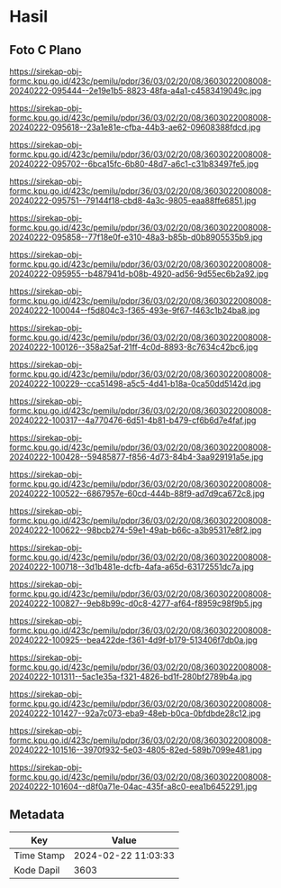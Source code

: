 # Hasil

## Foto C Plano

https://sirekap-obj-formc.kpu.go.id/423c/pemilu/pdpr/36/03/02/20/08/3603022008008-20240222-095444--2e19e1b5-8823-48fa-a4a1-c4583419049c.jpg

https://sirekap-obj-formc.kpu.go.id/423c/pemilu/pdpr/36/03/02/20/08/3603022008008-20240222-095618--23a1e81e-cfba-44b3-ae62-09608388fdcd.jpg

https://sirekap-obj-formc.kpu.go.id/423c/pemilu/pdpr/36/03/02/20/08/3603022008008-20240222-095702--6bca15fc-6b80-48d7-a6c1-c31b83497fe5.jpg

https://sirekap-obj-formc.kpu.go.id/423c/pemilu/pdpr/36/03/02/20/08/3603022008008-20240222-095751--79144f18-cbd8-4a3c-9805-eaa88ffe6851.jpg

https://sirekap-obj-formc.kpu.go.id/423c/pemilu/pdpr/36/03/02/20/08/3603022008008-20240222-095858--77f18e0f-e310-48a3-b85b-d0b8905535b9.jpg

https://sirekap-obj-formc.kpu.go.id/423c/pemilu/pdpr/36/03/02/20/08/3603022008008-20240222-095955--b487941d-b08b-4920-ad56-9d55ec6b2a92.jpg

https://sirekap-obj-formc.kpu.go.id/423c/pemilu/pdpr/36/03/02/20/08/3603022008008-20240222-100044--f5d804c3-f365-493e-9f67-f463c1b24ba8.jpg

https://sirekap-obj-formc.kpu.go.id/423c/pemilu/pdpr/36/03/02/20/08/3603022008008-20240222-100126--358a25af-21ff-4c0d-8893-8c7634c42bc6.jpg

https://sirekap-obj-formc.kpu.go.id/423c/pemilu/pdpr/36/03/02/20/08/3603022008008-20240222-100229--cca51498-a5c5-4d41-b18a-0ca50dd5142d.jpg

https://sirekap-obj-formc.kpu.go.id/423c/pemilu/pdpr/36/03/02/20/08/3603022008008-20240222-100317--4a770476-6d51-4b81-b479-cf6b6d7e4faf.jpg

https://sirekap-obj-formc.kpu.go.id/423c/pemilu/pdpr/36/03/02/20/08/3603022008008-20240222-100428--59485877-f856-4d73-84b4-3aa929191a5e.jpg

https://sirekap-obj-formc.kpu.go.id/423c/pemilu/pdpr/36/03/02/20/08/3603022008008-20240222-100522--6867957e-60cd-444b-88f9-ad7d9ca672c8.jpg

https://sirekap-obj-formc.kpu.go.id/423c/pemilu/pdpr/36/03/02/20/08/3603022008008-20240222-100622--98bcb274-59e1-49ab-b66c-a3b95317e8f2.jpg

https://sirekap-obj-formc.kpu.go.id/423c/pemilu/pdpr/36/03/02/20/08/3603022008008-20240222-100718--3d1b481e-dcfb-4afa-a65d-63172551dc7a.jpg

https://sirekap-obj-formc.kpu.go.id/423c/pemilu/pdpr/36/03/02/20/08/3603022008008-20240222-100827--9eb8b99c-d0c8-4277-af64-f8959c98f9b5.jpg

https://sirekap-obj-formc.kpu.go.id/423c/pemilu/pdpr/36/03/02/20/08/3603022008008-20240222-100925--bea422de-f361-4d9f-b179-513406f7db0a.jpg

https://sirekap-obj-formc.kpu.go.id/423c/pemilu/pdpr/36/03/02/20/08/3603022008008-20240222-101311--5ac1e35a-f321-4826-bd1f-280bf2789b4a.jpg

https://sirekap-obj-formc.kpu.go.id/423c/pemilu/pdpr/36/03/02/20/08/3603022008008-20240222-101427--92a7c073-eba9-48eb-b0ca-0bfdbde28c12.jpg

https://sirekap-obj-formc.kpu.go.id/423c/pemilu/pdpr/36/03/02/20/08/3603022008008-20240222-101516--3970f932-5e03-4805-82ed-589b7099e481.jpg

https://sirekap-obj-formc.kpu.go.id/423c/pemilu/pdpr/36/03/02/20/08/3603022008008-20240222-101604--d8f0a71e-04ac-435f-a8c0-eea1b6452291.jpg


## Metadata

| Key        | Value               |
| ---------- | ------------------- |
| Time Stamp | 2024-02-22 11:03:33 |
| Kode Dapil | 3603                |



